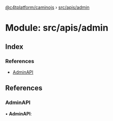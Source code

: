 [@c4tplatform/caminojs](../README.md) › [src/apis/admin](src_apis_admin.md)

# Module: src/apis/admin

## Index

### References

* [AdminAPI](src_apis_admin.md#adminapi)

## References

###  AdminAPI

• **AdminAPI**:
